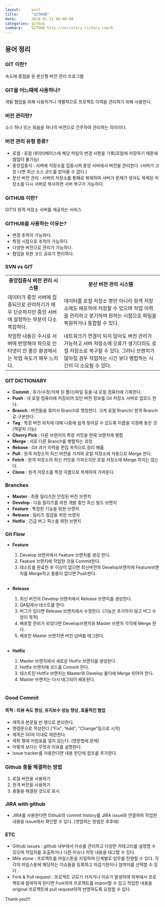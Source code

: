 ```yaml
---
layout:     post
title:      "GITHUB"
date:       2018-01-11 00:00:00
categories: github
summary:    GITHUB http://ourcstory.tistory.com/6 
---
```


## 용어 정리

### GIT 이란?
 
속도에 중점을 둔 분산형 버전 관리 프로그램<br>

### GIT을 어느때에 사용하나?

개발 협업을 위해 사용하거나 개별적으로 프로젝트 이력을 관리하기 위해 사용한다. <br> 

### 버전 관리란?

소스 하나 또는 묶음을 하나의 버전으로 간주하여 관리하는 의미이다.<br>

### 버전 관리 유형 종류?

- 로컬 : 로컬 데이터베이스에 해당 파일의 변경 사항을 기록(로컬에 저장하기 때문에 협업이 불가능)<br>
- 중앙집중식 : 서버에 저장소를 집중시켜 중앙 서버에서 버전을 관리한다. (서버가 고장 나면 최신 소스 코드를 받아올 수 없다.)<br>
- 분산 버전 관리 : 서버의 저장소를 통째로 복제하여 서버가 문제가 생겨도 복제된 저장소를 다시 서버로 복사하면 서버 복구가 가능하다.<br>

### GITHUB 이란?

GIT의 원격 저장소 서버를 제공하는 서비스<br>

### GITHUB을 사용하는 이유는?

- 변경 추적이 가능하다.<br>
- 특정 시점으로 추적이 가능하다.<br>
- 다양한 버전으로 관리가 가능하다.<br>
- 협업을 위한 코드 공유가 편리하다.<br>

### SVN vs GIT

<table>
    <tr>
        <th>중앙집중식 버전 관리 시스템</th>
        <th>분산 버전 관리 시스템</th>
    </tr>
    <tr>
        <td>데이터가 중앙 서버에 집중되므로 관리하기가 매우 단순하지만 중앙 서버에 설정하는 부분이 다소 복잡하다. </td>
        <td>데이터를 로컬 저장소 뿐만 아니라 원격 저장소에도 배포하여 저장할 수 있으며 작업 이력을 관리하고 분기하여 원하는 시점으로 파일을 복원하거나 통합할 수 있다. </td>
    </tr>
    <tr>
        <td>작업한 내용은 수시로 서버에 반영해야 하므로 인터넷이 안 좋은 환경에서는 작업 속도가 매우 느리다.</td>
        <td>네트워크가 연결이 되지 않아도 버전 관리가 가능하고 서버 저장소에 오류가 생기더라도 로컬 저장소로 복구할 수 있다. 그러나 브랜치가 많아질 경우 작업하는 시간 보다 병합하는 시간이 더 소요될 수 있다. </td>
    </tr>
</table>

### GIT DICTIONARY

- <b>Commit</b> : 추가/수정/삭제 된 폴더/파일 등을 내 로컬 컴퓨터에 기록한다. <br>
- <b>Push</b> : 내 로컬 컴퓨터에 저장되어 있던 버전 정보를 Git 저장소 서버로 업로드 한다. <br>
- <b>Branch</b> : 버전들을 묶어서 Branch로 명칭한다. 크게 로컬 Branch/ 원격 Branch로 구분한다. <br>
- <b>Tag</b> : 특정 버전 위치에 대해 나중에 쉽게 찾아갈 수 있도록 이름을 지정해 놓은 것(책갈피 기능) <br>
- <b>Cherry Pick</b> : 다른 브랜치의 특정 커밋을 현재 브랜치에 병합 <br>
- <b>Merge</b> : 서로 다른 Branch를 병합하는 과정 <br>
- <b>Rebase</b> : Git 과거 이력을 편집 목적으로 정리 해줌 <br>
- <b>Pull</b> : 원격 저장소의 최신 버전을 가져와 로컬 저장소에 자동으로 Merge 한다. <br>
- <b>Fetch</b> : 원격 저장소의 최신 커밋을 가져오지만 로컬 저장소에 Merge 하지는 않는다. <br>
- <b>Clone</b> : 원격 저장소를 특정 이름으로 복제하여 가져온다. <br>

### Branches

- <b>Master</b> : 최종 릴리즈한 안정된 버전 브랜치 <br>
- <b>Develop</b> : 다음 릴리즈를 위한 개발 중인 최신 빌드 브랜치 <br>
- <b>Feature</b> : 특정한 기능을 위한 브랜치 <br>
- <b>Release</b> : 릴리즈 점검을 위한 브랜치 <br>
- <b>Hotfix</b> : 긴급 버그 픽스를 위한 브랜치<br>

### Git Flow

- <b>Feature</b> <br>
  1. Develop 브랜치에서 Feature 브랜치를 생성 한다. <br>
  2. Feature 브랜치에 작업한 것을 Commit한다. <br>
  3. 테스트를 완료한 후 이상이 없으면 최신버전의 Develop브랜치에 Feature브랜치를 Merge하고 충돌이 없다면 Push한다. <br><br>

- <b>Release</b> <br>
  1. 최신 버전의 Develop 브랜치에서 Release 브랜치를 생성한다. <br>
  2. QA팀에서 테스트를 한다. <br>
  3. 버그가 있다면 Release 브랜치에서 수정한다. (기능은 추가하지 않고 버그 수정이 목적)
  4. 배포할 준비가 되었다면 Develop브랜치와 Master 브랜치 각각에 Merge 한다.
  5. 배포한 Master 브랜치엔 버전 넘버를 태그한다. <br><br>

- <b>Hotfix</b> <br>
  1. Master 브랜치에서 새로운 Hotfix 브랜치를 생성한다. <br>
  2. Hotfix 브랜치에 코드를 Commit 한다. <br>
  3. 테스트된 Hotfix 브랜치는 Master와 Develop 둘다에 Merge 되어야 한다.
  4. Master 브랜치는 다시 태그되어 배포된다. <br><br>

### Good Commit

#### 목적 : 리뷰 속도 향상, 유지보수 성능 향상, 효율적인 협업

- 제목과 본문을 빈 행으로 분리한다. <br>
- 명령문으로 작성한다.("Fix", "Add", "Change"등으로 시작) <br>
- 제목은 50자 이내로 제한한다. <br>
- 제목 행에 마침표를 넣지 않는다. (영문법에 문제)
- 어떻게 보다는 무엇과 이유를 설명한다. 
- Issue tracker를 사용한다면 내용 한단에 참조를 추가한다. 

### Github 충돌 해결하는 방법

1. 로컬 버전을 사용하기 <br>
2. 원격 버전을 사용하기 <br>
3. 충돌을 해결된 것으로 표시 <br>

### JIRA with github

- JIRA를 사용한다면 Github의 commit history를 JIRA issue와 연결하여 작업한 내용을 issue에서 확인할 수 있다. (셋업하는 방법은 추후에)

### ETC

- Github issues : github 내부에서 이슈를 관리하고 다양한 카테고리를 설정할 수 있으며 작업자를 호출하거나 다른 이슈나 커밋 내용을 태그할 수 있다. 
- Mile stone : 프로젝트를 마일스톤을 지정하여 단계별로 업무를 진행할 수 있다. 각각의 마일스톤에 해당하는 이슈들을 등록하고 마감기한이나 참여자를 선택할 수 있다. 
- Fork & Pull request : 프로젝트 규모가 커지거나 이슈가 발생하여 외부에서 프로젝트에 참여하게 된다면 Fork하여 프로젝트를 import할 수 있고 작업한 내용을 original 프로젝트에 pull request하여 반영하도록 요청할 수 있다. 

Thank you!!!